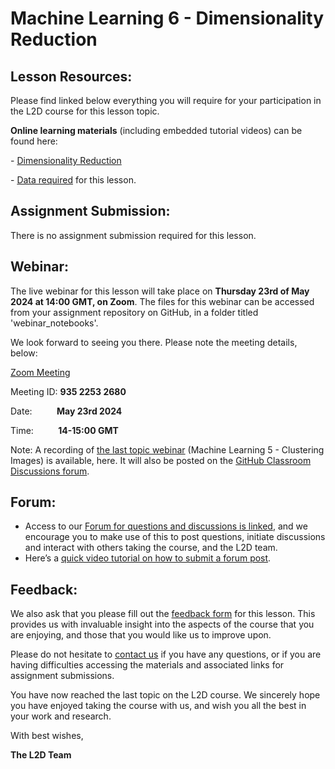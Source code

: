 # Machine Learning 6 - Dimensionality Reduction
## Lesson Resources:

Please find linked below everything you will require for your participation in the L2D course for this lesson topic.

**Online learning materials** (including embedded tutorial videos) can be found here:

- [Dimensionality Reduction]()

- [Data required](/data/) for this lesson.

## Assignment Submission:

There is no assignment submission required for this lesson.
 
## Webinar:
The live webinar for this lesson will take place on **Thursday 23rd of May 2024 at 14:00 GMT, on Zoom**. The files for this webinar can be accessed from your assignment repository on GitHub, in a folder titled 'webinar_notebooks'. 

We look forward to seeing you there. Please note the meeting details, below:


[Zoom Meeting](https://ucl.zoom.us/j/93522532680)

Meeting ID: **935 2253 2680**

Date:          **May 23rd 2024**

Time:          **14-15:00 GMT**

Note: A recording of [the last topic webinar](https://www.youtube.com/playlist?list=PLTRx90_S7dFtdlgkeP_Z795m1R1a3l6OR) (Machine Learning 5 - Clustering Images) is available, here. It will also be posted on the [GitHub Classroom Discussions forum](https://github.com/orgs/L2D-October2023/discussions).
 
## Forum:
- Access to our [Forum for questions and discussions is linked](https://github.com/orgs/L2D-October2023/discussions), and we encourage you to make use of this to post questions, initiate discussions and interact with others taking the course, and the L2D team.
- Here’s a [quick video tutorial on how to submit a forum post](https://www.youtube.com/watch?app=desktop&v=N5N7QbLwztQ).
 
## Feedback:
We also ask that you please fill out the [feedback form](https://docs.google.com/forms/d/1ZvYLW4bkclrXzpsdwQhGw0xBWZ8Ar0sowbcUr4cb1iA/edit?pli=1) for this lesson. This provides us with invaluable insight into the aspects of the course that you are enjoying, and those that you would like us to improve upon.  

Please do not hesitate to [contact us](mailto:admin@learntodiscover.ai) if you have any questions, or if you are having difficulties accessing the materials and associated links for assignment submissions.

You have now reached the last topic on the L2D course. We sincerely hope you have enjoyed taking the course with us, and wish you all the best in your work and research.

With best wishes,

**The L2D Team**
